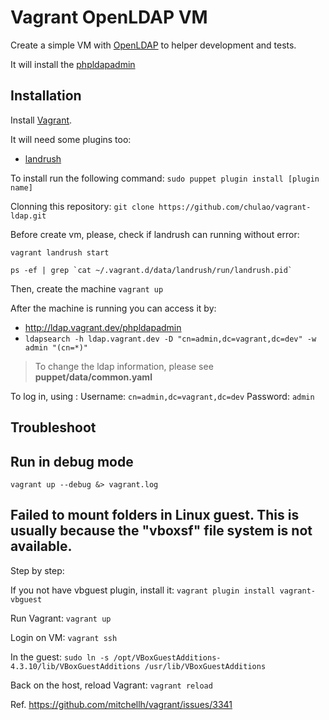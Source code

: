 Vagrant OpenLDAP VM
===================

Create a simple VM with [OpenLDAP](http://www.openldap.org/) to helper development and tests.

It will install the [phpldapadmin](http://phpldapadmin.sourceforge.net/wiki/index.php/Main_Page)


Installation
------------

Install [Vagrant](http://www.vagrantup.com/).

It will need some plugins too:
* [landrush](hhttps://github.com/vagrant-landrush/landrush)

To install run the following command: `sudo puppet plugin install [plugin name]`

Clonning this repository: `git clone https://github.com/chulao/vagrant-ldap.git`

Before create vm, please, check if landrush can running without error:
```
vagrant landrush start

ps -ef | grep `cat ~/.vagrant.d/data/landrush/run/landrush.pid`
```

Then, create the machine `vagrant up`

After the machine is running you can access it by:
* http://ldap.vagrant.dev/phpldapadmin
* `ldapsearch -h ldap.vagrant.dev -D "cn=admin,dc=vagrant,dc=dev" -w admin "(cn=*)"`
> To change the ldap information, please see **puppet/data/common.yaml**

To log in, using :
Username: `cn=admin,dc=vagrant,dc=dev`
Password: `admin`


Troubleshoot
------------

## Run in debug mode
```
vagrant up --debug &> vagrant.log
```

## Failed to mount folders in Linux guest. This is usually because the "vboxsf" file system is not available.

Step by step:

If you not have vbguest plugin, install it: `vagrant plugin install vagrant-vbguest`

Run Vagrant: `vagrant up`

Login on VM: `vagrant ssh`

In the guest: `sudo ln -s /opt/VBoxGuestAdditions-4.3.10/lib/VBoxGuestAdditions /usr/lib/VBoxGuestAdditions`

Back on the host, reload Vagrant: `vagrant reload`

Ref. https://github.com/mitchellh/vagrant/issues/3341